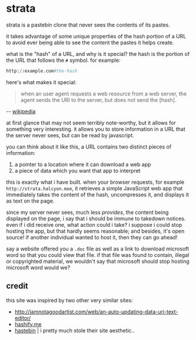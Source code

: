 # strata

strata is a pastebin clone that never sees the contents of its pastes.

it takes advantage of some unique properties of the hash portion of a URL to
avoid ever being able to see the content the pastes it helps create.

what is the "hash" of a URL, and why is it special? 
the hash is the portion of the URL that follows the `#` symbol. 
for example:

```python
http://example.com#the-hash
```

here's what makes it special:

> when an user agent requests a web resource from a web
> server, the agent sends the URI to the server, but does not send the
> [hash].

-- [wikipedia](http://en.wikipedia.org/wiki/Fragment_identifier)

at first glance that may not seem terribly note-worthy, but it allows for
something very interesting. it allows you to store information in a URL that
the server never sees, but can be read by javascript.

you can think about it like this, a URL contains two distinct pieces of
information:

1. a pointer to a location where it can download a web app
2. a piece of data which you want that app to interpret

this is exactly what i have built. when your browser requests, for example
`http://strata.halcyon.moe`, it retrieves a simple JavaScript web app that immediately 
takes the content of the hash, uncompresses it, and displays it as text on the page.

since my server never sees, much less *provides*, the content being displayed
on the page, i say that i should be immune to takedown notices. even if
i did receive one, what action could i take? i suppose i could stop hosting the
app, but that hardly seems reasonable; and besides, it's open source! if
another individual wanted to host it, then they can go ahead!

say a website offered you a `.doc` file as well as a link to download microsoft
word so that you could view that file. if that file was found to contain,
illegal or copyrighted material, we wouldn't say that microsoft should stop
hosting microsoft word would we?

## credit

this site was inspired by two other very similar sites:

- http://iamnotagoodartist.com/web/an-auto-updating-data-uri-text-editor/
- [hashify.me](http://bit.ly/dXYxGU)
- [hastebin](http://hastebin.com/) | i pretty much stole their site aesthetic..
